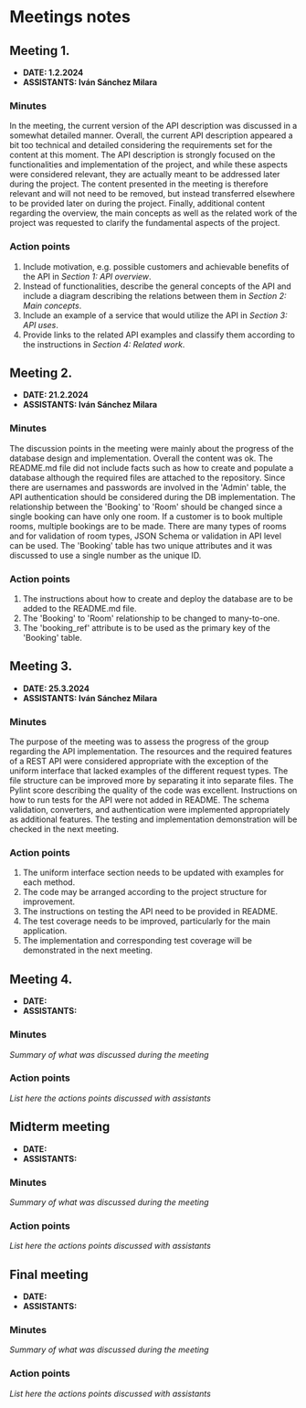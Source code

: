 # Meetings notes

## Meeting 1.
* **DATE: 1.2.2024**
* **ASSISTANTS: Iván Sánchez Milara**

### Minutes
In the meeting, the current version of the API description was discussed in a somewhat detailed manner. Overall, the current API description appeared a bit too technical and detailed considering the requirements set for the content at this moment. The API description is strongly focused on the functionalities and implementation of the project, and while these aspects were considered relevant, they are actually meant to be addressed later during the project. The content presented in the meeting is therefore relevant and will not need to be removed, but instead transferred elsewhere to be provided later on during the project. Finally, additional content regarding the overview, the main concepts as well as the related work of the project was requested to clarify the fundamental aspects of the project.

### Action points
1. Include motivation, e.g. possible customers and achievable benefits of the API in *Section 1: API overview*. 
2. Instead of functionalities, describe the general concepts of the API and include a diagram describing the relations between them in *Section 2: Main concepts*.
3. Include an example of a service that would utilize the API in *Section 3: API uses*.
4. Provide links to the related API examples and classify them according to the instructions in *Section 4: Related work*.

## Meeting 2.
* **DATE: 21.2.2024**
* **ASSISTANTS: Iván Sánchez Milara**

### Minutes
The discussion points in the meeting were mainly about the progress of the database design and implementation. Overall the content was ok. The README.md file did not include facts such as how to create and populate a database although the required files are attached to the repository. Since there are usernames and passwords are involved in the 'Admin' table, the API authentication should be considered during the DB implementation. The relationship between the 'Booking' to 'Room' should be changed since a single booking can have only one room. If a customer is to book multiple rooms, multiple bookings are to be made. There are many types of rooms and for validation of room types, JSON Schema or validation in API level can be used. The 'Booking' table has two unique attributes and it was discussed to use a single number as the unique ID. 

### Action points
1. The instructions about how to create and deploy the database are to be added to the README.md file.
2. The 'Booking' to 'Room' relationship to be changed to many-to-one.
3. The 'booking_ref' attribute is to be used as the primary key of the 'Booking' table. 

## Meeting 3.
* **DATE: 25.3.2024**
* **ASSISTANTS: Iván Sánchez Milara**

### Minutes
The purpose of the meeting was to assess the progress of the group regarding the API implementation. The resources and the required features of a REST API were considered appropriate with the exception of the uniform interface that lacked examples of the different request types. The file structure can be improved more by separating it into separate files. The Pylint score describing the quality of the code was excellent. Instructions on how to run tests for the API were not added in README. The schema validation, converters, and authentication were implemented appropriately as additional features. The testing and implementation demonstration will be checked in the next meeting.

### Action points
1. The uniform interface section needs to be updated with examples for each method.
2. The code may be arranged according to the project structure for improvement. 
3. The instructions on testing the API need to be provided in README.
4. The test coverage needs to be improved, particularly for the main application.
5. The implementation and corresponding test coverage will be demonstrated in the next meeting.

## Meeting 4.
* **DATE:**
* **ASSISTANTS:**

### Minutes
*Summary of what was discussed during the meeting*

### Action points
*List here the actions points discussed with assistants*




## Midterm meeting
* **DATE:**
* **ASSISTANTS:**

### Minutes
*Summary of what was discussed during the meeting*

### Action points
*List here the actions points discussed with assistants*




## Final meeting
* **DATE:**
* **ASSISTANTS:**

### Minutes
*Summary of what was discussed during the meeting*

### Action points
*List here the actions points discussed with assistants*




